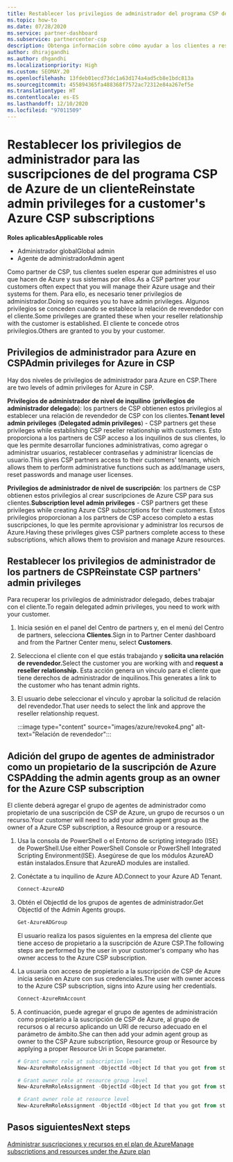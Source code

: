 ```yaml
---
title: Restablecer los privilegios de administrador del programa CSP de Azure
ms.topic: how-to
ms.date: 07/28/2020
ms.service: partner-dashboard
ms.subservice: partnercenter-csp
description: Obtenga información sobre cómo ayudar a los clientes a restablecer los privilegios de administrador de un partner para que pueda ayudar a administrar las suscripciones del programa CSP de Azure de un cliente.
author: dhirajgandhi
ms.author: dhgandhi
ms.localizationpriority: High
ms.custom: SEOMAY.20
ms.openlocfilehash: 13fdeb01ecd73dc1a63d174a4ad5cb8e1bdc813a
ms.sourcegitcommit: 455894365fa488368f7572ac72312e84a267ef5e
ms.translationtype: HT
ms.contentlocale: es-ES
ms.lasthandoff: 12/10/2020
ms.locfileid: "97011509"
---
```

# <a name="reinstate-admin-privileges-for-a-customers-azure-csp-subscriptions"></a><span data-ttu-id="b1ca0-103">Restablecer los privilegios de administrador para las suscripciones de del programa CSP de Azure de un cliente</span><span class="sxs-lookup"><span data-stu-id="b1ca0-103">Reinstate admin privileges for a customer's Azure CSP subscriptions</span></span>  

<span data-ttu-id="b1ca0-104">**Roles aplicables**</span><span class="sxs-lookup"><span data-stu-id="b1ca0-104">**Applicable roles**</span></span>

- <span data-ttu-id="b1ca0-105">Administrador global</span><span class="sxs-lookup"><span data-stu-id="b1ca0-105">Global admin</span></span>
- <span data-ttu-id="b1ca0-106">Agente de administrador</span><span class="sxs-lookup"><span data-stu-id="b1ca0-106">Admin agent</span></span>

<span data-ttu-id="b1ca0-107">Como partner de CSP, tus clientes suelen esperar que administres el uso que hacen de Azure y sus sistemas por ellos.</span><span class="sxs-lookup"><span data-stu-id="b1ca0-107">As a CSP partner your customers often expect that you will manage their Azure usage and their systems for them.</span></span> <span data-ttu-id="b1ca0-108">Para ello, es necesario tener privilegios de administrador.</span><span class="sxs-lookup"><span data-stu-id="b1ca0-108">Doing so requires you to have admin privileges.</span></span> <span data-ttu-id="b1ca0-109">Algunos privilegios se conceden cuando se establece la relación de revendedor con el cliente.</span><span class="sxs-lookup"><span data-stu-id="b1ca0-109">Some privileges are granted these when your reseller relationship with the customer is established.</span></span> <span data-ttu-id="b1ca0-110">El cliente te concede otros privilegios.</span><span class="sxs-lookup"><span data-stu-id="b1ca0-110">Others are granted to you by your customer.</span></span>

## <a name="admin-privileges-for-azure-in-csp"></a><span data-ttu-id="b1ca0-111">Privilegios de administrador para Azure en CSP</span><span class="sxs-lookup"><span data-stu-id="b1ca0-111">Admin privileges for Azure in CSP</span></span>

<span data-ttu-id="b1ca0-112">Hay dos niveles de privilegios de administrador para Azure en CSP.</span><span class="sxs-lookup"><span data-stu-id="b1ca0-112">There are two levels of admin privileges for Azure in CSP.</span></span>

<span data-ttu-id="b1ca0-113">**Privilegios de administrador de nivel de inquilino** (**privilegios de administrador delegado**): los partners de CSP obtienen estos privilegios al establecer una relación de revendedor de CSP con los clientes.</span><span class="sxs-lookup"><span data-stu-id="b1ca0-113">**Tenant level admin privileges** (**Delegated admin privileges**) -  CSP partners get these privileges while establishing CSP reseller relationship with customers.</span></span> <span data-ttu-id="b1ca0-114">Esto proporciona a los partners de CSP acceso a los inquilinos de sus clientes, lo que les permite desarrollar funciones administrativas, como agregar o administrar usuarios, restablecer contraseñas y administrar licencias de usuario.</span><span class="sxs-lookup"><span data-stu-id="b1ca0-114">This gives CSP partners access to their customers' tenants, which allows them to perform administrative functions such as add/manage users, reset passwords and manage user licenses.</span></span>

<span data-ttu-id="b1ca0-115">**Privilegios de administrador de nivel de suscripción**: los partners de CSP obtienen estos privilegios al crear suscripciones de Azure CSP para sus clientes.</span><span class="sxs-lookup"><span data-stu-id="b1ca0-115">**Subscription level admin privileges** - CSP partners get these privileges while creating Azure CSP subscriptions for their customers.</span></span> <span data-ttu-id="b1ca0-116">Estos privilegios proporcionan a los partners de CSP acceso completo a estas suscripciones, lo que les permite aprovisionar y administrar los recursos de Azure.</span><span class="sxs-lookup"><span data-stu-id="b1ca0-116">Having these privileges gives CSP partners complete access to these subscriptions, which allows them to provision and manage Azure resources.</span></span>

## <a name="reinstate-csp-partners-admin-privileges"></a><span data-ttu-id="b1ca0-117">Restablecer los privilegios de administrador de los partners de CSP</span><span class="sxs-lookup"><span data-stu-id="b1ca0-117">Reinstate CSP partners' admin privileges</span></span>

<span data-ttu-id="b1ca0-118">Para recuperar los privilegios de administrador delegado, debes trabajar con el cliente.</span><span class="sxs-lookup"><span data-stu-id="b1ca0-118">To regain delegated admin privileges, you need to work with your customer.</span></span>

1. <span data-ttu-id="b1ca0-119">Inicia sesión en el panel del Centro de partners y, en el menú del Centro de partners, selecciona **Clientes**.</span><span class="sxs-lookup"><span data-stu-id="b1ca0-119">Sign in to Partner Center dashboard and from the Partner Center menu, select **Customers**.</span></span>

2. <span data-ttu-id="b1ca0-120">Selecciona el cliente con el que estás trabajando y **solicita una relación de revendedor.**</span><span class="sxs-lookup"><span data-stu-id="b1ca0-120">Select the customer you are working with and **request a reseller relationship.**</span></span> <span data-ttu-id="b1ca0-121">Esta acción genera un vínculo para el cliente que tiene derechos de administrador de inquilinos.</span><span class="sxs-lookup"><span data-stu-id="b1ca0-121">This generates a link to the customer who has tenant admin rights.</span></span>

3. <span data-ttu-id="b1ca0-122">El usuario debe seleccionar el vínculo y aprobar la solicitud de relación del revendedor.</span><span class="sxs-lookup"><span data-stu-id="b1ca0-122">That user needs to select the link and approve the reseller relationship request.</span></span>

   :::image type="content" source="images/azure/revoke4.png" alt-text="Relación de revendedor":::

## <a name="adding-the-admin-agents-group-as-an-owner-for-the-azure-csp-subscription"></a><span data-ttu-id="b1ca0-124">Adición del grupo de agentes de administrador como un propietario de la suscripción de Azure CSP</span><span class="sxs-lookup"><span data-stu-id="b1ca0-124">Adding the admin agents group as an owner for the Azure CSP subscription</span></span>

<span data-ttu-id="b1ca0-125">El cliente deberá agregar el grupo de agentes de administrador como propietario de una suscripción de CSP de Azure, un grupo de recursos o un recurso.</span><span class="sxs-lookup"><span data-stu-id="b1ca0-125">Your customer will need to add your admin agent group as the owner of a Azure CSP subscription, a Resource group or a resource.</span></span> 

1. <span data-ttu-id="b1ca0-126">Usa la consola de PowerShell o el Entorno de scripting integrado (ISE) de PowerShell.</span><span class="sxs-lookup"><span data-stu-id="b1ca0-126">Use either PowerShell Console or PowerShell Integrated Scripting Environment(ISE).</span></span> <span data-ttu-id="b1ca0-127">Asegúrese de que los módulos AzureAD están instalados.</span><span class="sxs-lookup"><span data-stu-id="b1ca0-127">Ensure that AzureAD modules are installed.</span></span>

2. <span data-ttu-id="b1ca0-128">Conéctate a tu inquilino de Azure AD.</span><span class="sxs-lookup"><span data-stu-id="b1ca0-128">Connect to your Azure AD Tenant.</span></span>

   ```powershell
   Connect-AzureAD
   ```

3. <span data-ttu-id="b1ca0-129">Obtén el ObjectId de los grupos de agentes de administrador.</span><span class="sxs-lookup"><span data-stu-id="b1ca0-129">Get ObjectId of the Admin Agents groups.</span></span>

   ```powershell
   Get-AzureADGroup
   ```
   <span data-ttu-id="b1ca0-130">El usuario realiza los pasos siguientes en la empresa del cliente que tiene acceso de propietario a la suscripción de Azure CSP.</span><span class="sxs-lookup"><span data-stu-id="b1ca0-130">The following steps are performed by the user in your customer's company who has owner access to the Azure CSP subscription.</span></span>

4. <span data-ttu-id="b1ca0-131">La usuaria con acceso de propietario a la suscripción de CSP de Azure inicia sesión en Azure con sus credenciales.</span><span class="sxs-lookup"><span data-stu-id="b1ca0-131">The user with owner access to the Azure CSP subscription, signs into Azure using her credentials.</span></span>

   ```powershell
   Connect-AzureRmAccount
   ```

5. <span data-ttu-id="b1ca0-132">A continuación, puede agregar el grupo de agentes de administración como propietario a la suscripción de CSP de Azure, al grupo de recursos o al recurso aplicando un URI de recurso adecuado en el parámetro de ámbito.</span><span class="sxs-lookup"><span data-stu-id="b1ca0-132">She can then add your admin agent group as owner to the CSP Azure subscription, Resource group or Resource by applying a proper Resource Uri in Scope parameter.</span></span> 

    ```powershell
    # Grant owner role at subscription level
    New-AzureRmRoleAssignment -ObjectId <Object Id that you got from step 3> -RoleDefinitionName Owner -Scope "/subscriptions/<SubscriptionId of CSP subscription>"

    # Grant owner role at resource group level
    New-AzureRmRoleAssignment -ObjectId <Object Id that you got from step 3> -RoleDefinitionName Owner -Scope "/subscriptions/<SubscriptionId of CSP subscription>/resourceGroups/<Resource group name>"

    # Grant owner role at resource level
    New-AzureRmRoleAssignment -ObjectId <Object Id that you got from step 3> -RoleDefinitionName Owner -Scope "<Resource Uri>"
    ```

## <a name="next-steps"></a><span data-ttu-id="b1ca0-133">Pasos siguientes</span><span class="sxs-lookup"><span data-stu-id="b1ca0-133">Next steps</span></span>

[<span data-ttu-id="b1ca0-134">Administrar suscripciones y recursos en el plan de Azure</span><span class="sxs-lookup"><span data-stu-id="b1ca0-134">Manage subscriptions and resources under the Azure plan</span></span>](azure-plan-manage.md)
